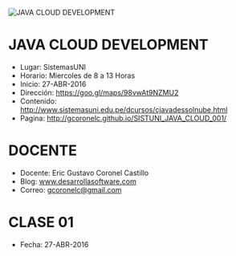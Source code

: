 ![JAVA CLOUD DEVELOPMENT](https://raw.githubusercontent.com/gcoronelc/SISTUNI_JAVA_CLOUD_001/master/java_cloud_001.jpg)


# JAVA CLOUD DEVELOPMENT

- Lugar: SistemasUNI
- Horario: Miercoles de 8 a 13 Horas
- Inicio: 27-ABR-2016
- Dirección: https://goo.gl/maps/98vwAt9NZMU2
- Contenido: http://www.sistemasuni.edu.pe/dcursos/cjavadessolnube.html
- Pagina: http://gcoronelc.github.io/SISTUNI_JAVA_CLOUD_001/


# DOCENTE

- Docente: Eric Gustavo Coronel Castillo
- Blog: www.desarrollasoftware.com
- Correo: gcoronelc@gmail.com

# CLASE 01

- Fecha: 27-ABR-2016
